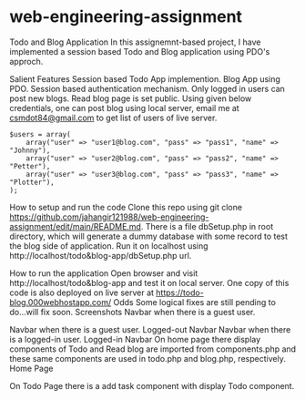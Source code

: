 # web-engineering-assignment
Todo and Blog Application
In this assignemnt-based project, I have implemented a session based Todo and Blog application using PDO's approch.

Salient Features
Session based Todo App implemention.
Blog App using PDO.
Session based authentication mechanism.
Only logged in users can post new blogs.
Read blog page is set public.
Using given below credentials, one can post blog using local server, email me at csmdot84@gmail.com to get list of users of live server.

    $users = array(
        array("user" => "user1@blog.com", "pass" => "pass1", "name" => "Johnny"),
        array("user" => "user2@blog.com", "pass" => "pass2", "name" => "Petter"),
        array("user" => "user3@blog.com", "pass" => "pass3", "name" => "Plotter"),
    );
How to setup and run the code
Clone this repo using git clone https://github.com/jahangir121988/web-engineering-assignment/edit/main/README.md. There is a file dbSetup.php in root directory, which will generate a dummy database with some record to test the blog side of application. Run it on localhost using http://localhost/todo&blog-app/dbSetup.php url.

How to run the application
Open browser and visit http://localhost/todo&blog-app and test it on local server.
One copy of this code is also deployed on live server at https://todo-blog.000webhostapp.com/
Odds
Some logical fixes are still pending to do...will fix soon.
Screenshots
Navbar when there is a guest user.

Navbar when there is a guest user. Logged-out Navbar Navbar when there is a logged-in user. Logged-in Navbar On home page there display components of Todo and Read blog are imported from components.php and these same components are used in todo.php and blog.php, respectively. Home Page 

On Todo Page there is a add task component with display Todo component. 
